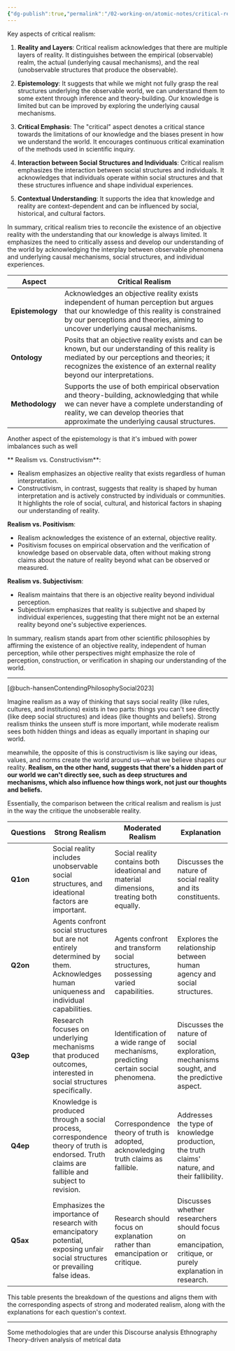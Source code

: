 ```yaml
---
{"dg-publish":true,"permalink":"/02-working-on/atomic-notes/critical-realism/","title":"Critical Realism","noteIcon":"","created":"Monday, December 18th 2023, 2:01:23 pm","updated":"2024-01-03T00:16:06.677+01:00"}
---
```



Key aspects of critical realism:

1. **Reality and Layers**: Critical realism acknowledges that there are multiple layers of reality. It distinguishes between the empirical (observable) realm, the actual (underlying causal mechanisms), and the real (unobservable structures that produce the observable).

2. **Epistemology**: It suggests that while we might not fully grasp the real structures underlying the observable world, we can understand them to some extent through inference and theory-building. Our knowledge is limited but can be improved by exploring the underlying causal mechanisms.

3. **Critical Emphasis**: The "critical" aspect denotes a critical stance towards the limitations of our knowledge and the biases present in how we understand the world. It encourages continuous critical examination of the methods used in scientific inquiry.

4. **Interaction between Social Structures and Individuals**: Critical realism emphasizes the interaction between social structures and individuals. It acknowledges that individuals operate within social structures and that these structures influence and shape individual experiences.

5. **Contextual Understanding**: It supports the idea that knowledge and reality are context-dependent and can be influenced by social, historical, and cultural factors.


In summary, critical realism tries to reconcile the existence of an objective reality with the understanding that our knowledge is always limited. It emphasizes the need to critically assess and develop our understanding of the world by acknowledging the interplay between observable phenomena and underlying causal mechanisms, social structures, and individual experiences.


| Aspect          | Critical Realism                            |
|-----------------|---------------------------------------------|
| **Epistemology** | Acknowledges an objective reality exists independent of human perception but argues that our knowledge of this reality is constrained by our perceptions and theories, aiming to uncover underlying causal mechanisms. |
| **Ontology**     | Posits that an objective reality exists and can be known, but our understanding of this reality is mediated by our perceptions and theories; it recognizes the existence of an external reality beyond our interpretations. |
| **Methodology**  | Supports the use of both empirical observation and theory-building, acknowledging that while we can never have a complete understanding of reality, we can develop theories that approximate the underlying causal structures. |


Another aspect of the epistemology is that it's imbued with power imbalances such as well

**
Realism vs. Constructivism**:

- Realism emphasizes an objective reality that exists regardless of human interpretation.
- Constructivism, in contrast, suggests that reality is shaped by human interpretation and is actively constructed by individuals or communities. It highlights the role of social, cultural, and historical factors in shaping our understanding of reality.

**Realism vs. Positivism**:

- Realism acknowledges the existence of an external, objective reality.
- Positivism focuses on empirical observation and the verification of knowledge based on observable data, often without making strong claims about the nature of reality beyond what can be observed or measured.

**Realism vs. Subjectivism**:

- Realism maintains that there is an objective reality beyond individual perception.
- Subjectivism emphasizes that reality is subjective and shaped by individual experiences, suggesting that there might not be an external reality beyond one's subjective experiences.


In summary, realism stands apart from other scientific philosophies by affirming the existence of an objective reality, independent of human perception, while other perspectives might emphasize the role of perception, construction, or verification in shaping our understanding of the world.

----

 [@buch-hansenContendingPhilosophySocial2023]

Imagine realism as a way of thinking that says social reality (like rules, cultures, and institutions) exists in two parts: things you can't see directly (like deep social structures) and ideas (like thoughts and beliefs). Strong realism thinks the unseen stuff is more important, while moderate realism sees both hidden things and ideas as equally important in shaping our world.

meanwhile, the opposite of this is constructivism is like saying our ideas, values, and norms create the world around us—what we believe shapes our reality. **Realism, on the other hand, suggests that there's a hidden part of our world we can't directly see, such as deep structures and mechanisms, which also influence how things work, not just our thoughts and beliefs.**

Essentially, the comparison between the critical realism and realism is just in the way the critique the unobserable reality.


| Questions   | Strong Realism                                      | Moderated Realism                                   | Explanation                                                                                   |
|-------------|-----------------------------------------------------|-----------------------------------------------------|-----------------------------------------------------------------------------------------------|
| **Q1on**    | Social reality includes unobservable social structures, and ideational factors are important. | Social reality contains both ideational and material dimensions, treating both equally. | Discusses the nature of social reality and its constituents.                                  |
| **Q2on**    | Agents confront social structures but are not entirely determined by them. Acknowledges human uniqueness and individual capabilities. | Agents confront and transform social structures, possessing varied capabilities. | Explores the relationship between human agency and social structures.                            |
| **Q3ep**    | Research focuses on underlying mechanisms that produced outcomes, interested in social structures specifically. | Identification of a wide range of mechanisms, predicting certain social phenomena. | Discusses the nature of social exploration, mechanisms sought, and the predictive aspect.        |
| **Q4ep**    | Knowledge is produced through a social process, correspondence theory of truth is endorsed. Truth claims are fallible and subject to revision. | Correspondence theory of truth is adopted, acknowledging truth claims as fallible. | Addresses the type of knowledge production, the truth claims' nature, and their fallibility.    |
| **Q5ax**    | Emphasizes the importance of research with emancipatory potential, exposing unfair social structures or prevailing false ideas. | Research should focus on explanation rather than emancipation or critique. | Discusses whether researchers should focus on emancipation, critique, or purely explanation in research. |



This table presents the breakdown of the questions and aligns them with the corresponding aspects of strong and moderated realism, along with the explanations for each question's context.



----


Some methodologies that are under this
Discourse analysis
Ethnography
Theory-driven analysis of metrical data